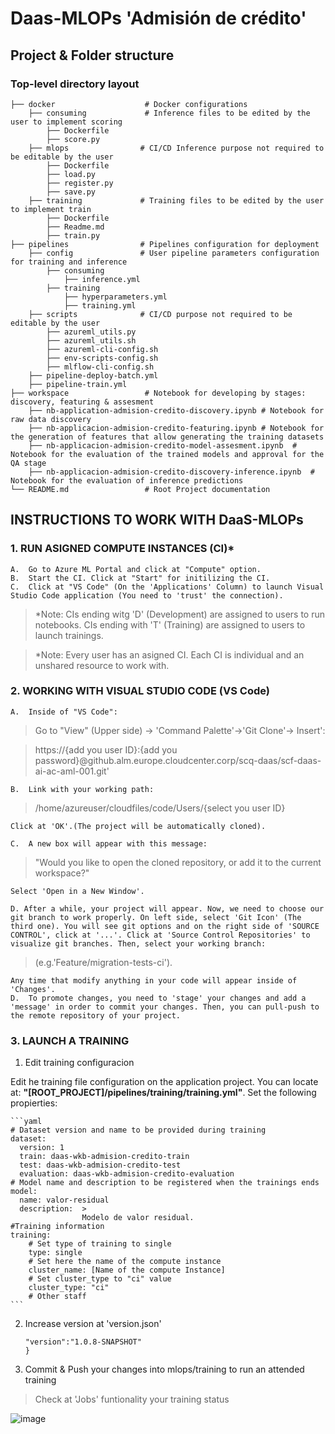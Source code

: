Daas-MLOPs 'Admisión de crédito'                 
============================

## Project & Folder structure               

### Top-level directory layout  

    

    ├── docker                    # Docker configurations
        ├── consuming             # Inference files to be edited by the user to implement scoring
            ├── Dockerfile
            ├── score.py    
        ├── mlops                # CI/CD Inference purpose not required to be editable by the user
            ├── Dockerfile
            ├── load.py 
            ├── register.py
            ├── save.py
        ├── training             # Training files to be edited by the user to implement train
            ├── Dockerfile
            ├── Readme.md 
            ├── train.py
    ├── pipelines                # Pipelines configuration for deployment
        ├── config               # User pipeline parameters configuration for training and inference
            ├── consuming              
                ├── inference.yml
            ├── training
                ├── hyperparameters.yml
                ├── training.yml  
        ├── scripts              # CI/CD purpose not required to be editable by the user
            ├── azureml_utils.py
            ├── azureml_utils.sh
            ├── azureml-cli-config.sh
            ├── env-scripts-config.sh
            ├── mlflow-cli-config.sh 
        ├── pipeline-deploy-batch.yml
        ├── pipeline-train.yml                     
    ├── workspace                 # Notebook for developing by stages: discovery, featuring & assesment
        ├── nb-application-admision-credito-discovery.ipynb # Notebook for raw data discovery
        ├── nb-applicacion-admision-credito-featuring.ipynb # Notebook for the generation of features that allow generating the training datasets
        ├── nb-applicacion-admision-credito-model-assesment.ipynb  # Notebook for the evaluation of the trained models and approval for the QA stage
        ├── nb-applicacion-admision-credito-discovery-inference.ipynb  # Notebook for the evaluation of inference predictions
    └── README.md                 # Root Project documentation



## INSTRUCTIONS TO WORK WITH DaaS-MLOPs

### 1.  RUN ASIGNED COMPUTE INSTANCES (CI)*

    A.  Go to Azure ML Portal and click at "Compute" option.
    B.  Start the CI. Click at "Start" for initilizing the CI.
    C.  Click at "VS Code" (On the 'Applications' Column) to launch Visual Studio Code application (You need to 'trust' the connection).


> *Note: CIs ending witg 'D' (Development) are assigned to users to run notebooks. CIs ending with 'T' (Training) are assigned to users to launch trainings. 

> *Note: Every user has an asigned CI. Each CI is individual and an unshared resource to work with. 

### 2.  WORKING WITH VISUAL STUDIO CODE (VS Code)

    A.  Inside of "VS Code":

>   Go to "View" (Upper side) -> 'Command Palette'->'Git Clone'-> Insert':

>   https://{add you user ID}:{add you password}@github.alm.europe.cloudcenter.corp/scq-daas/scf-daas-ai-ac-aml-001.git' 

    B.  Link with your working path:

>   /home/azureuser/cloudfiles/code/Users/{select you user ID}

    Click at 'OK'.(The project will be automatically cloned). 

    C.  A new box will appear with this message:
>   "Would you like to open the cloned repository, or add it to the current workspace?"

    Select 'Open in a New Window'. 

    D. After a while, your project will appear. Now, we need to choose our git branch to work properly. On left side, select 'Git Icon' (The third one). You will see git options and on the right side of 'SOURCE CONTROL', click at '...'. Click at 'Source Control Repositories' to visualize git branches. Then, select your working branch:

>   (e.g.'Feature/migration-tests-ci'). 

    Any time that modify anything in your code will appear inside of 'Changes'. 
    D.  To promote changes, you need to 'stage' your changes and add a 'message' in order to commit your changes. Then, you can pull-push to the remote repository of your project.



### 3.  LAUNCH A TRAINING


1. Edit training configuracion

Edit he training file configuration on the application project. You can locate at: **"[ROOT_PROJECT]/pipelines/training/training.yml"**.
Set the following propierties:

    ```yaml
    # Dataset version and name to be provided during training
    dataset: 
      version: 1
      train: daas-wkb-admision-credito-train
      test: daas-wkb-admision-credito-test
      evaluation: daas-wkb-admision-credito-evaluation
    # Model name and description to be registered when the trainings ends
    model:
      name: valor-residual
      description:  >
                    Modelo de valor residual.
    #Training information
    training:
        # Set type of training to single
        type: single
        # Set here the name of the compute instance
        cluster_name: [Name of the compute Instance]
        # Set cluster_type to "ci" value
        cluster_type: "ci"
        # Other staff
    ```

2. Increase version at 'version.json'

    ```{
    "version":"1.0.8-SNAPSHOT"
    }
    ```

3. Commit & Push your changes into mlops/training to run an attended training

>   Check at 'Jobs' funtionality your training status 

![image](https://github.alm.europe.cloudcenter.corp/storage/user/15472/files/2458e86c-18bf-46d8-80a9-bb88c8de89e6)

